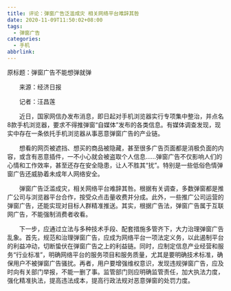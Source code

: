 ```yaml
---
title: 评论：弹窗广告泛滥成灾 相关网络平台难辞其咎
date: 2020-11-09T11:50:02+08:00
tags:
  - 弹窗广告
categories:
  - 手机
abbrlink:
---
```


原标题：弹窗广告不能想弹就弹

　　来源：经济日报

　　记者：汪昌莲

　　近日，国家网信办发布消息，即日起对手机浏览器实行专项集中整治，并点名8款手机浏览器，要求不得推弹窗“自媒体”发布的各类信息。有媒体调查发现，现实中存在一条依托手机浏览器从事恶意弹窗广告的产业链。

　　想看的网页被遮挡、想买的商品被隐藏，甚至很多广告页面都是消极负面的内容，或含有恶意插件，一不小心就会被盗取个人信息……弹窗广告不仅影响人们的心情和工作效率，甚至还存在安全隐患，让人不胜其“扰”。特别是一些低俗色情弹窗广告还威胁着未成年人网络安全。

　　弹窗广告泛滥成灾，相关网络平台难辞其咎。根据有关调查，多数弹窗都是推广公司与浏览器平台合作，按受众点击量收费并分成。此外，一些推广公司运营的弹窗广告，还能实现对目标人群精准推送。其实，根据广告法，弹窗广告属于互联网广告，不能强制消费者收看。

　　下一步，应通过立法与多种技术手段、配套措施多管齐下，大力治理弹窗广告乱象。首先，规范和治理弹窗广告，应成为网络平台一项法定义务，以此遏制平台的利益冲动，切断蛰伏在弹窗广告之上的利益链。同时，应制定信息产业经营和服务“行业标准”，明确网络平台的服务项目和服务质量，尤其是要明确技术标准，确保用户不被弹窗广告骚扰。再者，用户要增强维权意识，发现违规弹窗广告，应及时向有关部门举报，不能一删了事。监管部门则应明确监管责任，加大执法力度，强化精准执法，提高违法成本，提高行政法规对恶意弹窗的处罚力度。